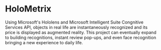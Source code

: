 # HoloMetrix

Using Microsoft's Hololens and Microsoft Intelligent Suite Congnitive Services API, objects in real life are instantaneously recognized and its price is displayed as augmented reality. This project can eventually expand to building recognitions, instant review pop-ups, and even face recognition bringing a new experience to daily life.
